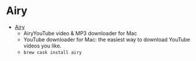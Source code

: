 # Airy
- [Airy](https://mac.eltima.com/youtube-downloader-mac.html)
  -  AiryYouTube video & MP3 downloader for Mac
  - YouTube downloader for Mac: the easiest way to download YouTube videos you like.
  - `brew cask install airy`
